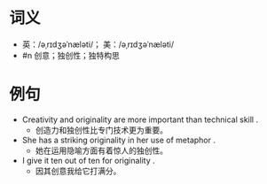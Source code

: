 # 词义
- 英：/əˌrɪdʒəˈnæləti/； 美：/əˌrɪdʒəˈnæləti/
- #n 创意；独创性；独特构思
# 例句
- Creativity and originality are more important than technical skill .
	- 创造力和独创性比专门技术更为重要。
- She has a striking originality in her use of metaphor .
	- 她在运用隐喻方面有着惊人的独创性。
- I give it ten out of ten for originality .
	- 因其创意我给它打满分。
